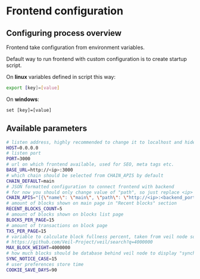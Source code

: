 # Frontend configuration
## Configuring process overview
Frontend take configuration from environment variables.

Default way to run frontend with custom configuration is to create startup script.

On **linux** variables defined in script this way:
```bash
export [key]=[value]
```
On **windows**:
```
set [key]=[value]
```

## Available parameters
```bash
# listen address, highly recommended to change it to localhost and hide nuxt server behind nginx proxy for example
HOST=0.0.0.0
# listen port
PORT=3000
# url on which frontend available, used for SEO, meta tags etc.
BASE_URL=http://<ip>:3000
# which chain should be selected from CHAIN_APIS by default
CHAIN_DEFAULT=main
# JSON formatted configuration to connect frontend with backend
# for now you should only change value of "path", so just replace <ip> and <backend_port>
CHAIN_APIS="[{\"name\": \"main\", \"path\": \"http://<ip>:<backend_port>/api\"}]"
# amount of blocks shown on main page in "Recent blocks" section
RECENT_BLOCKS_COUNT=5
# amount of blocks shown on blocks list page
BLOCKS_PER_PAGE=15
# amount of transactions on block page
TXS_PER_PAGE=15
# variable to calculate block fullness percent, taken from veil node source code
# https://github.com/Veil-Project/veil/search?q=4000000
MAX_BLOCK_WEIGHT=4000000
# how much blocks should be database behind veil node to display "synchronizing" notice
SYNC_NOTICE_CASE=15
# user preferences store time
COOKIE_SAVE_DAYS=90
```